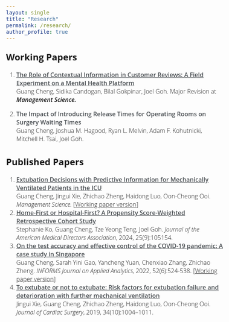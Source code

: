 ```yaml
---
layout: single
title: "Research"
permalink: /research/
author_profile: true
---
```


<style>
@import url('https://fonts.googleapis.com/css2?family=Open+Sans&display=swap');
@import url('https://fonts.googleapis.com/css2?family=Open+Sans:wght@500&display=swap');
@import url('https://fonts.googleapis.com/css2?family=Open+Sans:wght@600&display=swap');
</style>
<!-- <body style="font-family: sans-serif; font-size: 9pt;"> -->
<body style="font-family: Open Sans; font-weight: 300; font-style: light; font-size: 12pt;">



<h2 style="margin-top: 1em;">Working Papers</h2>
<ol style="margin-top: 0em; margin-bottom: 1.2em;">
	<li><a href="https://ssrn.com/abstract=4956298" target="_blank" style="color: rgb(73, 78, 82); font-weight: 600">The Role of Contextual Information in Customer Reviews: A Field Experiment on a Mental Health Platform</a><br>
	Guang Cheng, Sidika Candogan, Bilal Gokpinar, Joel Goh. Major Revision at <i style="font-weight: 600">Management Science.</i></li>
	<!--  -->
	<li><p style="color: rgb(73, 78, 82); font-weight: 600; margin-bottom: 0em">The Impact of Introducing Release Times for Operating Rooms on Surgery Waiting Times</p>
	Guang Cheng, Joshua M. Hagood, Ryan L. Melvin, Adam F. Kohutnicki, Mitchell H. Tsai, Joel Goh.</li>
</ol>



<h2>Published Papers</h2>
<ol style="margin-top: 0em; margin-bottom: 1.2em;">
	<li><a href="https://doi.org/10.1287/mnsc.2021.01427" target="_blank" style="color: rgb(73, 78, 82); font-weight: 600">Extubation Decisions with Predictive Information for Mechanically Ventilated Patients in the ICU</a><br>
	Guang Cheng, Jingui Xie, Zhichao Zheng, Haidong Luo, Oon-Cheong Ooi. 
	<i>Management Science.</i> [<a href="https://ssrn.com/abstract=3397530" target="_blank">Working paper version</a>]</li>
	<!--  -->
	<li><a href="https://doi.org/10.1016/j.jamda.2024.105154" target="_blank" style="color: rgb(73, 78, 82); font-weight: 600">Home-First or Hospital-First? A Propensity Score-Weighted Retrospective Cohort Study</a><br>
	Stephanie Ko, Guang Cheng, Tze Yeong Teng, Joel Goh. 
	<i>Journal of the American Medical Directors Association</i>, 2024, 25(9):105154.</li>
	<!--  -->
	<li><a href="https://pubsonline.informs.org/doi/abs/10.1287/inte.2022.1117" target="_blank" style="color: rgb(73, 78, 82); font-weight: 600">On the test accuracy and effective control of the COVID-19 pandemic: A case study in Singapore</a><br>
	Guang Cheng, Sarah Yini Gao, Yancheng Yuan, Chenxiao Zhang, Zhichao Zheng. 
	<i>INFORMS Journal on Applied Analytics</i>, 2022, 52(6):524-538. [<a href="https://ssrn.com/abstract=3955828" target="_blank">Working paper version</a>]</li>
	<!--  -->
	<li><a href="https://onlinelibrary.wiley.com/doi/abs/10.1111/jocs.14189" target="_blank" style="color: rgb(73, 78, 82); font-weight: 600">To extubate or not to extubate: Risk factors for extubation failure and deterioration with further mechanical ventilation</a><br>
	Jingui Xie, Guang Cheng, Zhichao Zheng, Haidong Luo, Oon-Cheong Ooi. 
	<i>Journal of Cardiac Surgery</i>, 2019, 34(10):1004–1011.</li>
</ol>



<!-- 
<h2 style="margin-top: 1em;">Working in Progress</h2>
<ol style="margin-top: 0em; margin-bottom: 1.2em;">
	<li><b>The Impact of Introducing Release Times for Operating Rooms on Surgery Waiting Times</b><br> 
	Guang Cheng, Joshua M. Hagood, Ryan L. Melvin, Adam F. Kohutnicki, Mitchell H. Tsai, Joel Goh.</li>
</ol> 
-->


</body>